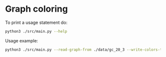 # Graph coloring

To print a usage statement do:

```Bash
python3 ./src/main.py --help
```

Usage example:

```Bash
python3 ./src/main.py --read-graph-from ./data/gc_20_3 --write-colors-to ./data/gc_20_3_colored --plot 1 --verbose 1
```
